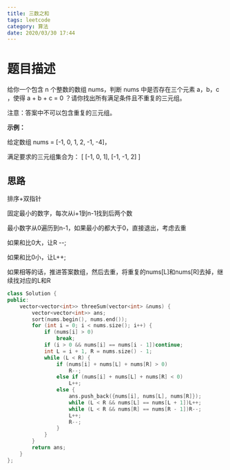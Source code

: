 ```yaml
---
title: 三数之和
tags: leetcode
category: 算法
date: 2020/03/30 17:44
---
```


# 题目描述

给你一个包含 n 个整数的数组 nums，判断 nums 中是否存在三个元素 a，b，c ，使得 a + b + c = 0 ？请你找出所有满足条件且不重复的三元组。

注意：答案中不可以包含重复的三元组。

**示例：**

给定数组 nums = [-1, 0, 1, 2, -1, -4]，

满足要求的三元组集合为：
[
  [-1, 0, 1],
  [-1, -1, 2]
]

## 思路

排序+双指针

固定最小的数字，每次从i+1到n-1找到后两个数

最小数字从0遍历到n-1，如果最小的都大于0，直接退出，考虑去重

如果和比0大，让R --;

如果和比0小，让L++;

如果相等的话，推进答案数组，然后去重，将重复的nums[L]和nums[R]去掉，继续找对应的L和R

```c++
class Solution {
public:
    vector<vector<int>> threeSum(vector<int> &nums) {
        vector<vector<int>> ans;
        sort(nums.begin(), nums.end());
        for (int i = 0; i < nums.size(); i++) {
            if (nums[i] > 0)
                break;
            if (i > 0 && nums[i] == nums[i - 1])continue;
            int L = i + 1, R = nums.size() - 1;
            while (L < R) {
                if (nums[i] + nums[L] + nums[R] > 0)
                    R--;
                else if (nums[i] + nums[L] + nums[R] < 0)
                    L++;
                else {
                    ans.push_back({nums[i], nums[L], nums[R]});
                    while (L < R && nums[L] == nums[L + 1])L++;
                    while (L < R && nums[R] == nums[R - 1])R--;
                    L++;
                    R--;
                }
            }
        }
        return ans;
    }
};

```

